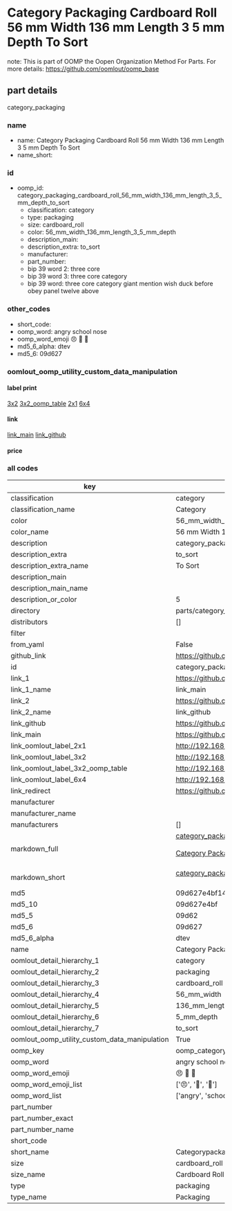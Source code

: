 # Category Packaging Cardboard Roll 56 mm Width 136 mm Length 3 5 mm Depth To Sort  

note: This is part of OOMP the Oopen Organization Method For Parts. For more details: https://github.com/oomlout/oomp_base

##  part details
  



category_packaging



### name
* name: Category Packaging Cardboard Roll 56 mm Width 136 mm Length 3 5 mm Depth To Sort
* name_short: 
### id
* oomp_id: category_packaging_cardboard_roll_56_mm_width_136_mm_length_3_5_mm_depth_to_sort
  * classification: category
  * type: packaging
  * size: cardboard_roll
  * color: 56_mm_width_136_mm_length_3_5_mm_depth
  * description_main: 
  * description_extra: to_sort
  * manufacturer: 
  * part_number: 
  * bip 39 word 2: three core
  * bip 39 word 3: three core category
  * bip 39 word: three core category giant mention wish duck before obey panel twelve above

### other_codes
* short_code: 
* oomp_word: angry school nose
* oomp_word_emoji :angry: :school: :nose:
* md5_6_alpha: dtev
* md5_6: 09d627






### oomlout_oomp_utility_custom_data_manipulation
#### label print
[3x2](http://192.168.1.245:1112/?label=oomp%20dtev)
[3x2_oomp_table](http://192.168.1.108:1112/?label=oomp%20dtev)
[2x1](http://192.168.1.242:1112/?label=oomp%20dtev)
[6x4](http://192.168.1.55:1112/?label=oomp%20dtev)    

#### link

[link_main](https://github.com/oomlout/oomlout_oomp_version_1_messy/tree/main/parts/category_packaging_cardboard_roll_56_mm_width_136_mm_length_3_5_mm_depth_to_sort) [link_github](https://github.com/oomlout/oomlout_oomp_version_1_messy/tree/main/parts/category_packaging_cardboard_roll_56_mm_width_136_mm_length_3_5_mm_depth_to_sort)                             

#### price







### all codes 
| key | value |  
| --- | --- |  
| classification | category |  
| classification_name | Category |  
| color | 56_mm_width_136_mm_length_3_5_mm_depth |  
| color_name | 56 mm Width 136 mm Length 3 5 mm Depth |  
| description | category_packaging |  
| description_extra | to_sort |  
| description_extra_name | To Sort |  
| description_main |  |  
| description_main_name |  |  
| description_or_color | 5  |  
| directory | parts/category_packaging_cardboard_roll_56_mm_width_136_mm_length_3_5_mm_depth_to_sort |  
| distributors | [] |  
| filter |  |  
| from_yaml | False |  
| github_link | https://github.com/oomlout/oomlout_oomp_part_src/tree/main/parts/category_packaging_cardboard_roll_56_mm_width_136_mm_length_3_5_mm_depth_to_sort |  
| id | category_packaging_cardboard_roll_56_mm_width_136_mm_length_3_5_mm_depth_to_sort |  
| link_1 | https://github.com/oomlout/oomlout_oomp_version_1_messy/tree/main/parts/category_packaging_cardboard_roll_56_mm_width_136_mm_length_3_5_mm_depth_to_sort |  
| link_1_name | link_main |  
| link_2 | https://github.com/oomlout/oomlout_oomp_version_1_messy/tree/main/parts/category_packaging_cardboard_roll_56_mm_width_136_mm_length_3_5_mm_depth_to_sort |  
| link_2_name | link_github |  
| link_github | https://github.com/oomlout/oomlout_oomp_version_1_messy/tree/main/parts/category_packaging_cardboard_roll_56_mm_width_136_mm_length_3_5_mm_depth_to_sort |  
| link_main | https://github.com/oomlout/oomlout_oomp_version_1_messy/tree/main/parts/category_packaging_cardboard_roll_56_mm_width_136_mm_length_3_5_mm_depth_to_sort |  
| link_oomlout_label_2x1 | http://192.168.1.242:1112/?label=oomp%20dtev |  
| link_oomlout_label_3x2 | http://192.168.1.245:1112/?label=oomp%20dtev |  
| link_oomlout_label_3x2_oomp_table | http://192.168.1.108:1112/?label=oomp%20dtev |  
| link_oomlout_label_6x4 | http://192.168.1.55:1112/?label=oomp%20dtev |  
| link_redirect | https://github.com/oomlout/oomlout_oomp_version_1_messy/tree/main/parts/category_packaging_cardboard_roll_56_mm_width_136_mm_length_3_5_mm_depth_to_sort |  
| manufacturer |  |  
| manufacturer_name |  |  
| manufacturers | [] |  
| markdown_full | [category_packaging_cardboard_roll_56_mm_width_136_mm_length_3_5_mm_depth_to_sort](none)<br>[](none)<br>[Category Packaging Cardboard Roll 56 Mm Width 136 Mm Length 3 5 Mm Depth To Sort](none)<br><br> |  
| markdown_short | [category_packaging_cardboard_roll_56_mm_width_136_mm_length_3_5_mm_depth_to_sort](none)<br><br> |  
| md5 | 09d627e4bf14287bf245861a484c1708 |  
| md5_10 | 09d627e4bf |  
| md5_5 | 09d62 |  
| md5_6 | 09d627 |  
| md5_6_alpha | dtev |  
| name | Category Packaging Cardboard Roll 56 mm Width 136 mm Length 3 5 mm Depth To Sort |  
| oomlout_detail_hierarchy_1 | category |  
| oomlout_detail_hierarchy_2 | packaging |  
| oomlout_detail_hierarchy_3 | cardboard_roll |  
| oomlout_detail_hierarchy_4 | 56_mm_width |  
| oomlout_detail_hierarchy_5 | 136_mm_length |  
| oomlout_detail_hierarchy_6 | 5_mm_depth |  
| oomlout_detail_hierarchy_7 | to_sort |  
| oomlout_oomp_utility_custom_data_manipulation | True |  
| oomp_key | oomp_category_packaging_cardboard_roll_56_mm_width_136_mm_length_3_5_mm_depth_to_sort |  
| oomp_word | angry school nose |  
| oomp_word_emoji | :angry: :school: :nose: |  
| oomp_word_emoji_list | [':angry:', ':school:', ':nose:'] |  
| oomp_word_list | ['angry', 'school', 'nose'] |  
| part_number |  |  
| part_number_exact |  |  
| part_number_name |  |  
| short_code |  |  
| short_name | Categorypackaging |  
| size | cardboard_roll |  
| size_name | Cardboard Roll |  
| type | packaging |  
| type_name | Packaging |  
